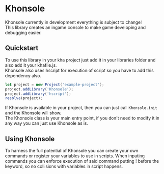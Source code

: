 # Khonsole
Khonsole currently in development everything is subject to change!  
This library creates an ingame console to make game developing and debugging easier.
## Quickstart
To use this library in your kha project just add it in your libraries folder and also add it your khafile.js.  
Khonsole also uses hscript for execution of script so you have to add this dependency also.  
```javascript
let project = new Project('example-project');
project.addLibrary('Khonsole');
project.addLibrary('hscript');
resolve(project);
```
If Khonsole is available in your project, then you can just call ```Khonsole.init``` and the Khonsole will show.  
The Khonsole class is your main entry point, if you don't need to modify it in any way you can just use Khonsole as is.  
## Using Khonsole
To harness the full potential of Khonsole you can create your own commands or register your variables to use in scripts.
When inputing commands you can enforce execution of said command putting ! before the keyword, so no collisions
with variables in script happens.

